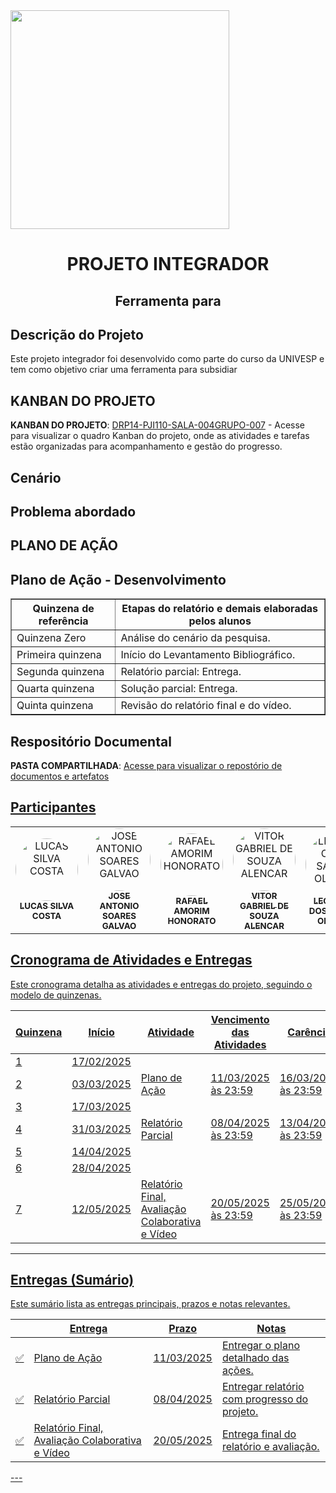 <img src="https://user-images.githubusercontent.com/50468352/141820811-412e9364-7f5c-4889-826a-fcba23b92e23.png" width="350" />


<h1 align='center'>PROJETO INTEGRADOR</h1>
<h2 align='center'>Ferramenta para </h2>

## Descrição do Projeto
Este projeto integrador foi desenvolvido como parte do curso da UNIVESP e tem como objetivo criar uma ferramenta para subsidiar 

## KANBAN DO PROJETO
<p>
    <strong>KANBAN DO PROJETO</strong>: 
    <a href="https://github.com/users/23216886alunounivesp/projects/1" target="_blank">DRP14-PJI110-SALA-004GRUPO-007</a> - Acesse para visualizar o quadro Kanban do projeto, onde as atividades e tarefas estão organizadas para acompanhamento e gestão do progresso.
</p>


## Cenário




## Problema abordado



## PLANO DE AÇÃO
<!DOCTYPE html>
<html lang="pt-BR">
<head>
    <meta charset="UTF-8">
    <meta name="viewport" content="width=device-width, initial-scale=1.0">
   
</head>
<body>

<h2>Plano de Ação - Desenvolvimento</h2>
<table border="1" cellspacing="0" cellpadding="8">
    <thead>
        <tr>
            <th>Quinzena de referência</th>
            <th>Etapas do relatório e demais elaboradas pelos alunos</th>
        </tr>
    </thead>
    <tbody>
        <tr>
            <td>Quinzena Zero</td>
            <td>Análise do cenário da pesquisa.</td>
        </tr>
        <tr>
            <td>Primeira quinzena</td>
            <td>Início do Levantamento Bibliográfico.</td>
        </tr>
        <tr>
            <td>Segunda quinzena</td>
            <td>Relatório parcial: Entrega.</td>
        </tr>
        <tr>
            <td>Quarta quinzena</td>
            <td>Solução parcial: Entrega.</td>
        </tr>
        <tr>
            <td>Quinta quinzena</td>
            <td>Revisão do relatório final e do vídeo.</td>
        </tr>
    </tbody>
</table>

</body>
</html>

## Respositório Documental
<p>
     <strong>PASTA COMPARTILHADA</strong>: 
    <a href="https://alunounivespbr-my.sharepoint.com/:f:/r/personal/23216886_aluno_univesp_br/Documents/PROJETO%20P1?csf=1&web=1&e=AJm0Qd1" target="_blank">Acesse para visualizar o repostório de documentos e artefatos
</p>





## Participantes

<table>
  <tr>
    <td align="center">
      <a href="https://github.com/Lucassilvacost">
        <img style="border-radius: 50%;" src="https://avatars.githubusercontent.com/u/201174332?v=4" width="100px;" alt="LUCAS SILVA COSTA"/>
        <br />
        <sub><b>LUCAS SILVA COSTA</b></sub>
      </a>
      <br/>
    </td>
    <td align="center">
      <a href="https://github.com/GalvaoJose">
        <img style="border-radius: 50%;" src="https://avatars.githubusercontent.com/u/59177696?v=4" width="100px;" alt="JOSE ANTONIO SOARES GALVAO"/>
        <br />
        <sub><b>JOSE ANTONIO SOARES GALVAO</b></sub>
      </a>
      <br/>
    </td>
    <td align="center">
      <a href="https://github.com/rafaelhonorato03">
        <img style="border-radius: 50%;" src="https://avatars.githubusercontent.com/u/114627686?v=4" width="100px;" alt="RAFAEL AMORIM HONORATO"/>
        <br />
        <sub><b>RAFAEL AMORIM HONORATO</b></sub>
      </a>
      <br/>
    </td>
    <td align="center">
      <a href="https://github.com/SouVitorGabriel">
        <img style="border-radius: 50%;" src="https://avatars.githubusercontent.com/u/29991853?v=4" width="100px;" alt="VITOR GABRIEL DE SOUZA ALENCAR"/>
        <br />
        <sub><b>VITOR GABRIEL DE SOUZA ALENCAR</b></sub>
      </a>
      <br/>
    </td>
    <td align="center">
      <a href="https://github.com/uSantozZ">
        <img style="border-radius: 50%;" src="https://avatars.githubusercontent.com/u/202187360?v=4" width="100px;" alt="LEONARDO DOS SANTOS OLIVEIRA"/>
        <br />
        <sub><b>LEONARDO DOS SANTOS OLIVEIRA</b></sub>
      </a>
      <br/>
    </td>
    <td align="center">
      <a href="https://github.com/23216886alunounivesp">
        <img style="border-radius: 50%;" src="https://avatars.githubusercontent.com/u/139832358?v=4" width="100px;" alt="LEONARDO TOMAZ DE SOUZA NETO"/>
        <br />
        <sub><b>LEONARDO TOMAZ DE SOUZA NETO</b></sub>
      </a>
      <br/>
    </td>
  </tr>
</table>
<!DOCTYPE html>
<html lang="pt-BR">
<head>
    <meta charset="UTF-8">
    <meta name="viewport" content="width=device-width, initial-scale=1.0">
    

</head>
<body>

<h2>Cronograma de Atividades e Entregas</h2>
<p>Este cronograma detalha as atividades e entregas do projeto, seguindo o modelo de quinzenas.</p>
<table>
    <thead>
        <tr>
            <th>Quinzena</th>
            <th>Início</th>
            <th>Atividade</th>
            <th>Vencimento das Atividades</th>
            <th>Carência</th>
        </tr>
    </thead>
    <tbody>
        <tr>
            <td>1</td>
            <td>17/02/2025</td>
            <td></td>
            <td></td>
            <td></td>
        </tr>
        <tr>
            <td>2</td>
            <td>03/03/2025</td>
            <td>Plano de Ação</td>
            <td>11/03/2025 às 23:59</td>
            <td>16/03/2025 às 23:59</td>
        </tr>
        <tr>
            <td>3</td>
            <td>17/03/2025</td>
            <td></td>
            <td></td>
            <td></td>
        </tr>
        <tr>
            <td>4</td>
            <td>31/03/2025</td>
            <td>Relatório Parcial</td>
            <td>08/04/2025 às 23:59</td>
            <td>13/04/2025 às 23:59</td>
        </tr>
        <tr>
            <td>5</td>
            <td>14/04/2025</td>
            <td></td>
            <td></td>
            <td></td>
        </tr>
        <tr>
            <td>6</td>
            <td>28/04/2025</td>
            <td></td>
            <td></td>
            <td></td>
        </tr>
        <tr>
            <td>7</td>
            <td>12/05/2025</td>
            <td>Relatório Final, Avaliação Colaborativa e Vídeo</td>
            <td>20/05/2025 às 23:59</td>
            <td>25/05/2025 às 23:59</td>
        </tr>
    </tbody>
</table>

<hr>

<h2>Entregas (Sumário)</h2>
<p>Este sumário lista as entregas principais, prazos e notas relevantes.</p>
<table>
    <thead>
        <tr>
            <th></th>
            <th>Entrega</th>
            <th>Prazo</th>
            <th>Notas</th>
        </tr>
    </thead>
    <tbody>
        <tr>
            <td>✅</td>
            <td>Plano de Ação</td>
            <td>11/03/2025</td>
            <td>Entregar o plano detalhado das ações.</td>
        </tr>
        <tr>
            <td>✅</td>
            <td>Relatório Parcial</td>
            <td>08/04/2025</td>
            <td>Entregar relatório com progresso do projeto.</td>
        </tr>
        <tr>
            <td>✅</td>
            <td>Relatório Final, Avaliação Colaborativa e Vídeo</td>
            <td>20/05/2025</td>
            <td>Entrega final do relatório e avaliação.</td>
        </tr>
    </tbody>
</table>

</body>
</html>
---







